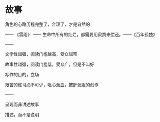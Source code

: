 # 故事

角色的心路历程完整了，合理了，才是自然的

——
《雷雨》
——
生命中所有的灿烂，都需要用寂寞来偿还。——《百年孤独》

——

文学性越强，阅读门槛越高，受众越窄

故事性越强，阅读门槛低，受众广，但是不叫好

写作的目的，立场

艰苦的练习必不可少，呕心沥血，披肝沥胆的创作

——

呈现而非讲述故事

描述，而不是说明
